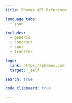 ```yaml
---
title: Phemex API Reference

language_tabs:
  - json

includes:
  - generic
  - contract
  - spot
  - transfer

logo:
  link: https://phemex.com
  target: _self

search: true

code_clipboard: true

---
```

